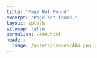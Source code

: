 ```yaml
---
title: "Page Not Found"
excerpt: "Page not found."
layout: splash
sitemap: false
permalink: /404.html
header:
  image: /assets/images/404.png
---
```

